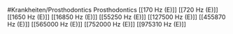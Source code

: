 #Krankheiten/Prosthodontics
Prosthodontics
[[170 Hz (E)]]
[[720 Hz (E)]]
[[1650 Hz (E)]]
[[16850 Hz (E)]]
[[55250 Hz (E)]]
[[127500 Hz (E)]]
[[455870 Hz (E)]]
[[565000 Hz (E)]]
[[752000 Hz (E)]]
[[975310 Hz (E)]]
